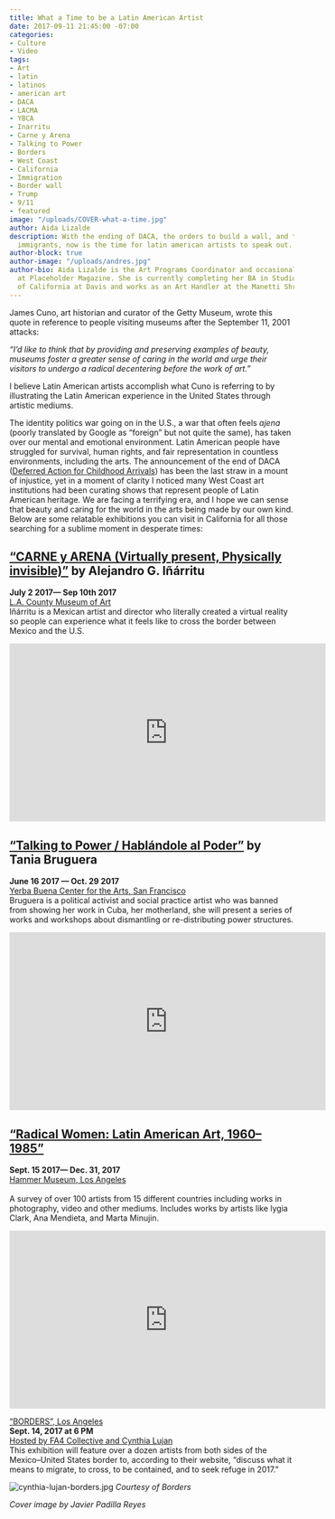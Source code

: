 ```yaml
---
title: What a Time to be a Latin American Artist
date: 2017-09-11 21:45:00 -07:00
categories:
- Culture
- Video
tags:
- Art
- latin
- latinos
- american art
- DACA
- LACMA
- YBCA
- Inarritu
- Carne y Arena
- Talking to Power
- Borders
- West Coast
- California
- Immigration
- Border wall
- Trump
- 9/11
- featured
image: "/uploads/COVER-what-a-time.jpg"
author: Aida Lizalde
description: With the ending of DACA, the orders to build a wall, and the attack on
  immigrants, now is the time for latin american artists to speak out.
author-block: true
author-image: "/uploads/andres.jpg"
author-bio: Aida Lizalde is the Art Programs Coordinator and occasional contributor
  at Placeholder Magazine. She is currently completing her BA in Studio Arts at University
  of California at Davis and works as an Art Handler at the Manetti Shrem Museum.
---
```


James Cuno, art historian and curator of the Getty Museum, wrote this quote in reference to people visiting museums after the September 11, 2001 attacks:  
  
*“I’d like to think that by providing and preserving examples of beauty, museums foster a greater sense of caring in the world and urge their visitors to undergo a radical decentering before the work of art.”*  
  
I believe Latin American artists accomplish what Cuno is referring to by illustrating the Latin American experience in the United States through artistic mediums.  
  
The identity politics war going on in the U.S., a war that often feels *ajena* (poorly translated by Google as “foreign” but not quite the same), has taken over our mental and emotional environment. Latin American people have struggled for survival, human rights, and fair representation in countless environments, including the arts. The announcement of the end of DACA ([Deferred Action for Childhood Arrivals](http://www.cnn.com/2017/09/05/politics/daca-trump-congress/index.html)) has been the last straw in a mount of injustice, yet in a moment of clarity I noticed many West Coast art institutions had been curating shows that represent people of Latin American heritage. We are facing a terrifying era, and I hope we can sense that beauty and caring for the world in the arts being made by our own kind.  
Below are some relatable exhibitions you can visit in California for all those searching for a sublime moment in desperate times:
   
   
## [“CARNE y ARENA (Virtually present, Physically invisible)”](http://www.lacma.org/carne-y-arena#sobre-la-exposicin) by Alejandro G. Iñárritu  
__July 2 2017— Sep 10th 2017__   
[L.A. County Museum of Art](http://www.lacma.org/carne-y-arena#sobre-la-exposicin)  
Iñárritu is a Mexican artist and director who literally created a virtual reality so people can experience what it feels like to cross the border between Mexico and the U.S.  
    
<iframe width="560" height="315" src="https://www.youtube-nocookie.com/embed/cAFhIlQOrqE?rel=0" frameborder="0" allowfullscreen></iframe>   
    
## [“Talking to Power / Hablándole al Poder”](http://www.lacma.org/carne-y-arena#sobre-la-exposicin) by Tania Bruguera
__June 16 2017 — Oct. 29 2017__   
[Yerba Buena Center for the Arts, San Francisco
](http://www.lacma.org/carne-y-arena#sobre-la-exposicin)  
Bruguera is a political activist and social practice artist who was banned from showing her work in Cuba, her motherland, she will present a series of works and workshops about dismantling or re-distributing power structures.  

<iframe width="560" height="315" src="https://www.youtube-nocookie.com/embed/sbMaJRhlqaA?rel=0" frameborder="0" allowfullscreen></iframe>  

## [“Radical Women: Latin American Art, 1960–1985”](http://www.lacma.org/carne-y-arena#sobre-la-exposicin)  
__Sept. 15 2017— Dec. 31, 2017__  
[Hammer Museum, Los Angeles  
](http://www.lacma.org/carne-y-arena#sobre-la-exposicin)  
A survey of over 100 artists from 15 different countries including works in photography, video and other mediums. Includes works by artists like lygia Clark, Ana Mendieta, and Marta Minujin.   
   
<iframe src="https://player.vimeo.com/video/181671106?color=ffffff&portrait=0" width="560" height="315" frameborder="0" webkitallowfullscreen mozallowfullscreen allowfullscreen></iframe>  
    
[“BORDERS”, Los Angeles](https://www.facebook.com/events/1387257648054209/)   
__Sept. 14, 2017 at 6 PM__   
[Hosted by FA4 Collective and Cynthia Lujan
](https://www.facebook.com/events/1387257648054209/)   
This exhibition will feature over a dozen artists from both sides of the Mexico–United States border to, according to their website, “discuss what it means to migrate, to cross, to be contained, and to seek refuge in 2017.” 

![cynthia-lujan-borders.jpg](/uploads/cynthia-lujan-borders.jpg)
*Courtesy of Borders*


*Cover image by Javier Padilla Reyes*